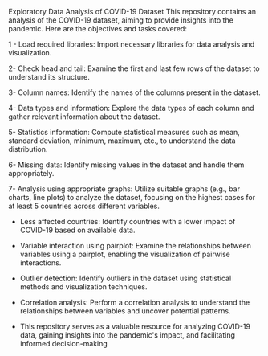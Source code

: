 
Exploratory Data Analysis of COVID-19 Dataset
This repository contains an analysis of the COVID-19 dataset, aiming to provide insights into the pandemic. Here are the objectives and tasks covered:

1 - Load required libraries: Import necessary libraries for data analysis and visualization.

2- Check head and tail: Examine the first and last few rows of the dataset to understand its structure.

3- Column names: Identify the names of the columns present in the dataset.

4- Data types and information: Explore the data types of each column and gather relevant information about the dataset.

5- Statistics information: Compute statistical measures such as mean, standard deviation, minimum, maximum, etc., to understand the data distribution.

6- Missing data: Identify missing values in the dataset and handle them appropriately.

7- Analysis using appropriate graphs: Utilize suitable graphs (e.g., bar charts, line plots) to analyze the dataset, focusing on the highest cases for at least 5 countries across different variables.

- Less affected countries: Identify countries with a lower impact of COVID-19 based on available data.

- Variable interaction using pairplot: Examine the relationships between variables using a pairplot, enabling the visualization of pairwise interactions.

- Outlier detection: Identify outliers in the dataset using statistical methods and visualization techniques.

- Correlation analysis: Perform a correlation analysis to understand the relationships between variables and uncover potential patterns.

- This repository serves as a valuable resource for analyzing COVID-19 data, gaining insights into the pandemic's impact, and facilitating informed decision-making
